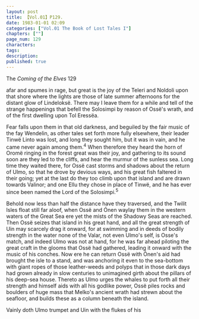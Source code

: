 ```yaml
---
layout: post
title: 【Vol.01】P129.
date: 1983-01-01 02:09
categories: ["Vol.01 The Book of Lost Tales I"]
chapters: [""]
page_num: 129
characters: 
tags: 
description: 
published: true
---
```


<p style="text-indent: 0;">
The <I>Coming of the Elves </I>129
</p>

afar and spumes in rage, but great is the joy of the Teleri and Noldoli upon that shore where the lights are those of late summer afternoons for the distant glow of Lindeloksë. There may I leave them for a while and tell of the strange happenings that befell the Solosimpi by reason of Ossë's wrath, and of the first dwelling upon Tol Eressëa.

Fear falls upon them in that old darkness, and beguiled by the fair music of the fay Wendelin, as other tales set forth more fully elsewhere, their leader Tinwë Linto was lost, and long they sought him, but it was in vain, and he came never again among them.<SUP>4</SUP> When therefore they heard the horn of Oromë ringing in the forest great was their joy, and gathering to its sound soon are they led to the cliffs, and hear the murmur of the sunless sea. Long time they waited there, for Ossë cast storms and shadows about the return of Ulmo, so that he drove by devious ways, and his great fish faltered in their going; yet at the last do they too climb upon that island and are drawn towards Valinor; and one Ellu they chose in place of Tinwë, and he has ever since been named the Lord of the Solosimpi.<SUP>5</SUP>

Behold now less than half the distance have they traversed, and the Twilit Isles float still far aloof, when Ossë and Ónen waylay them in the western waters of the Great Sea ere yet the mists of the Shadowy Seas are reached. Then Ossë seizes that island in his great hand, and all the great strength of Uin may scarcely drag it onward, for at swimming and in deeds of bodily strength in the water none of the Valar, not even Ulmo's self, is Osse's match, and indeed Ulmo was not at hand, for he was far ahead piloting the great craft in the glooms that Ossë had gathered, leading it onward with the music of his conches. Now ere he can return Ossë with Ónen's aid had brought the isle to a stand, and was anchoring it even to the sea-bottom with giant ropes of those leather-weeds and polyps that in those dark days had grown already in slow centuries to unimagined girth about the pillars of his deep-sea house. Thereto as Ulmo urges the whales to put forth all their strength and himself aids with all his godlike power, Ossë piles rocks and boulders of huge mass that Melko's ancient wrath had strewn about the seafloor, and builds these as a column beneath the island.

Vainly doth Ulmo trumpet and Uin with the flukes of his

